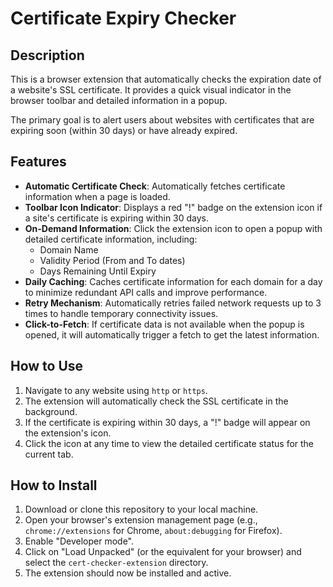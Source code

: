 # Certificate Expiry Checker

## Description

This is a browser extension that automatically checks the expiration date of a website's SSL certificate. It provides a quick visual indicator in the browser toolbar and detailed information in a popup.

The primary goal is to alert users about websites with certificates that are expiring soon (within 30 days) or have already expired.

## Features

- **Automatic Certificate Check**: Automatically fetches certificate information when a page is loaded.
- **Toolbar Icon Indicator**: Displays a red "!" badge on the extension icon if a site's certificate is expiring within 30 days.
- **On-Demand Information**: Click the extension icon to open a popup with detailed certificate information, including:
  - Domain Name
  - Validity Period (From and To dates)
  - Days Remaining Until Expiry
- **Daily Caching**: Caches certificate information for each domain for a day to minimize redundant API calls and improve performance.
- **Retry Mechanism**: Automatically retries failed network requests up to 3 times to handle temporary connectivity issues.
- **Click-to-Fetch**: If certificate data is not available when the popup is opened, it will automatically trigger a fetch to get the latest information.

## How to Use

1.  Navigate to any website using `http` or `https`.
2.  The extension will automatically check the SSL certificate in the background.
3.  If the certificate is expiring within 30 days, a "!" badge will appear on the extension's icon.
4.  Click the icon at any time to view the detailed certificate status for the current tab.

## How to Install

1.  Download or clone this repository to your local machine.
2.  Open your browser's extension management page (e.g., `chrome://extensions` for Chrome, `about:debugging` for Firefox).
3.  Enable "Developer mode".
4.  Click on "Load Unpacked" (or the equivalent for your browser) and select the `cert-checker-extension` directory.
5.  The extension should now be installed and active.
